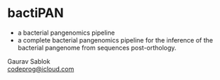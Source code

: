 # bactiPAN

- a bacterial pangenomics pipeline
- a complete bacterial pangenomics pipeline for the inference of the bacterial pangenome from sequences post-orthology.

Gaurav Sablok \
codeprog@icloud.com
